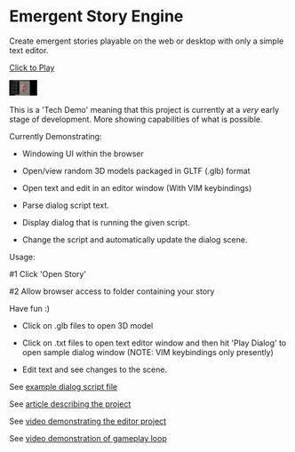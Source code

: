 # Emergent Story Engine

Create emergent stories playable on the web or desktop with only a simple text editor.

[Click to Play](https://matthewjosephtaylor.github.io/emergent-story-engine/)

<img src="/images/demo.png" alt="demo" width="50vw"/>

This is a 'Tech Demo' meaning that this project is currently at a _very_ early stage of development. More showing capabilities of what is possible.  
  
Currently Demonstrating:

- Windowing UI within the browser

- Open/view random 3D models packaged in GLTF (.glb) format

- Open text and edit in an editor window (With VIM keybindings)

- Parse dialog script text.

- Display dialog that is running the given script.

- Change the script and automatically update the dialog scene.  
  
Usage:

#1 Click 'Open Story'

#2 Allow browser access to folder containing your story

Have fun :)

- Click on .glb files to open 3D model

- Click on .txt files to open text editor window and then hit 'Play Dialog' to open sample dialog window (NOTE: VIM keybindings only presently)  
- Edit text and see changes to the scene.  
  
See [example dialog script file](https://gist.github.com/matthewjosephtaylor/c2f29acf57b7d153c04092947a2e63d3)  
  
See [article describing the project](https://mjtdev.medium.com/announcing-my-open-world-rpg-game-engine-for-emergent-story-writers-916dfeeccb64)  

See [video demonstrating the editor project](https://youtu.be/aunDk8sDzO8?t=2827)  

See [video demonstration of gameplay loop](https://www.youtube.com/watch?v=aunDk8sDzO8&t=1682s)